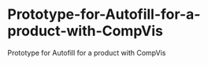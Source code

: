 # Prototype-for-Autofill-for-a-product-with-CompVis
Prototype for Autofill for a product with CompVis
